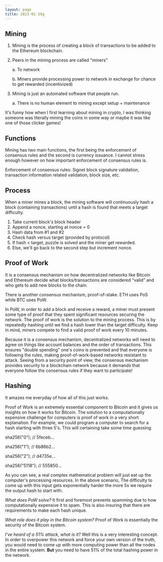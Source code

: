 ```yaml
---
layout: page
title: 2023-01-19g
---
```


## Mining 

1. Mining is the process of creating a block of transactions to be added to the Ethereum blockchain.

2. Peers in the mining process are called "miners"
   
   a. To network

   b. Miners provide processing power to network in exchange for chance to get rewarded (incentivized)
  
4. Mining is just an automated software that people run.

   a. There is no human element to mining except setup + maintenance

It's funny how when I first learning about mining in crypto, I was thinking someone was literally mining the coins in some way or maybe it was like one of those clicker games!



## Functions

Mining has two main functions, the first being the enforcement of consensus rules and the second is currency issuance. I cannot stress enough however on how important enforcement of consensus rules is. 

Enforcement of consensus rules: Signet block signature validation, transaction information related validation, block size, etc. 



## Process

When a miner mines a block, the mining software will continuously hash a block (containing transactions) until a hash is found that meets a target difficulty.

1. Take current block's block header
2. Append a nonce, starting at nonce = 0
3. Hash data from #1 and #2
4. Check hash versus target (provided by protocol)
5. If hash < target, puzzle is solved and the miner get rewarded.
6. Else, we'll go back to the second step but increment nonce. 



## Proof of Work 

It is a consensus mechanism on how decentralized networks like Bitcoin and Ethereum decide what blocks/transactions are considered “valid” and who gets to add new blocks to the chain.

There is another consensus mechanism, proof-of-stake. ETH uses PoS while BTC uses PoW.

In PoW, in order to add a block and receive a reward, a miner must present some type of proof that they spent significant resources securing the network. The proof of work is the solution to the mining process. This is by repeatedly hashing until we find a hash lower than the target difficulty. Keep in mind, miners compete to find a valid proof of work every 10 minutes. 

Because it is a consensus mechanism, decentralized networks will need to agree on things like account balances and the order of transactions. This ensures "double spending" one's coins is prevented and that everyone is following the rules, making proof-of-work-based networks resistant to attack. Seeing from a security point of view, the consensus mechanism provides security to a blockchain network because it demands that everyone follow the consensus rules if they want to participate!


## Hashing

It amazes me everyday of how all of this just works.

Proof of Work is an extremely essential component to Bitcoin and it gives us insights on how it works for Bitcoin. The solution to a computationally expensive challenge for computers is proof of work in a very short explanation. For example, we could program a computer to search for a hash starting with three 5's. This will certaining take some time guessing.


sha256("0"); // 5feceb…

sha256("1"); // 6b86b2…

sha256("2"); // d4735e…

sha256("5118"); // 555850…


As you can see, a real complex mathematical problem will just eat up the computer's processing resources. In the above scenario, The difficulty to come up with this input gets exponentially harder the more 5s we require the output hash to start with.

_What does PoW solve?_ It first and foremost prevents spamming due to how computationally expensive it to spam. This is also insuring that there are requirements to make each hash unique. 

_What role does it play in the Bitcoin system?_ Proof of Work is essentially the security of the Bitcoin system.

_I've heard of a 51% attack, what is it?_ Well this is a very interesting concept. In order to overpower this network and force your own version of the truth, you would need to come up with more computing power than all the nodes in the entire system. **But** you need to have 51% of the total hashing power in the network.

